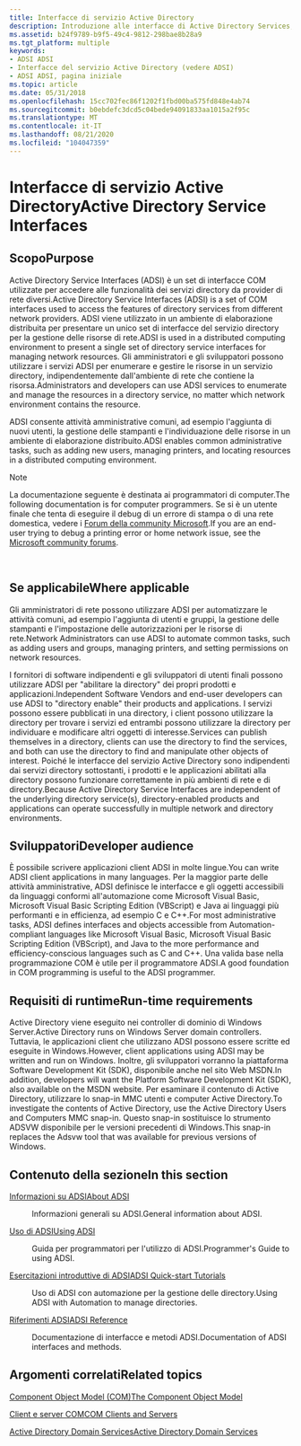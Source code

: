 ```yaml
---
title: Interfacce di servizio Active Directory
description: Introduzione alle interfacce di Active Directory Services, con collegamenti a diverse guide.
ms.assetid: b24f9789-b9f5-49c4-9812-298bae8b28a9
ms.tgt_platform: multiple
keywords:
- ADSI ADSI
- Interfacce del servizio Active Directory (vedere ADSI)
- ADSI ADSI, pagina iniziale
ms.topic: article
ms.date: 05/31/2018
ms.openlocfilehash: 15cc702fec86f1202f1fbd00ba575fd848e4ab74
ms.sourcegitcommit: b0ebdefc3dcd5c04bede94091833aa1015a2f95c
ms.translationtype: MT
ms.contentlocale: it-IT
ms.lasthandoff: 08/21/2020
ms.locfileid: "104047359"
---
```

# <a name="active-directory-service-interfaces"></a><span data-ttu-id="a27c4-106">Interfacce di servizio Active Directory</span><span class="sxs-lookup"><span data-stu-id="a27c4-106">Active Directory Service Interfaces</span></span>

## <a name="purpose"></a><span data-ttu-id="a27c4-107">Scopo</span><span class="sxs-lookup"><span data-stu-id="a27c4-107">Purpose</span></span>

<span data-ttu-id="a27c4-108">Active Directory Service Interfaces (ADSI) è un set di interfacce COM utilizzate per accedere alle funzionalità dei servizi directory da provider di rete diversi.</span><span class="sxs-lookup"><span data-stu-id="a27c4-108">Active Directory Service Interfaces (ADSI) is a set of COM interfaces used to access the features of directory services from different network providers.</span></span> <span data-ttu-id="a27c4-109">ADSI viene utilizzato in un ambiente di elaborazione distribuita per presentare un unico set di interfacce del servizio directory per la gestione delle risorse di rete.</span><span class="sxs-lookup"><span data-stu-id="a27c4-109">ADSI is used in a distributed computing environment to present a single set of directory service interfaces for managing network resources.</span></span> <span data-ttu-id="a27c4-110">Gli amministratori e gli sviluppatori possono utilizzare i servizi ADSI per enumerare e gestire le risorse in un servizio directory, indipendentemente dall'ambiente di rete che contiene la risorsa.</span><span class="sxs-lookup"><span data-stu-id="a27c4-110">Administrators and developers can use ADSI services to enumerate and manage the resources in a directory service, no matter which network environment contains the resource.</span></span>

<span data-ttu-id="a27c4-111">ADSI consente attività amministrative comuni, ad esempio l'aggiunta di nuovi utenti, la gestione delle stampanti e l'individuazione delle risorse in un ambiente di elaborazione distribuito.</span><span class="sxs-lookup"><span data-stu-id="a27c4-111">ADSI enables common administrative tasks, such as adding new users, managing printers, and locating resources in a distributed computing environment.</span></span>

> [!Note]  
> <span data-ttu-id="a27c4-112">La documentazione seguente è destinata ai programmatori di computer.</span><span class="sxs-lookup"><span data-stu-id="a27c4-112">The following documentation is for computer programmers.</span></span> <span data-ttu-id="a27c4-113">Se si è un utente finale che tenta di eseguire il debug di un errore di stampa o di una rete domestica, vedere i [Forum della community Microsoft](https://answers.microsoft.com).</span><span class="sxs-lookup"><span data-stu-id="a27c4-113">If you are an end-user trying to debug a printing error or home network issue, see the [Microsoft community forums](https://answers.microsoft.com).</span></span>

 

## <a name="where-applicable"></a><span data-ttu-id="a27c4-114">Se applicabile</span><span class="sxs-lookup"><span data-stu-id="a27c4-114">Where applicable</span></span>

<span data-ttu-id="a27c4-115">Gli amministratori di rete possono utilizzare ADSI per automatizzare le attività comuni, ad esempio l'aggiunta di utenti e gruppi, la gestione delle stampanti e l'impostazione delle autorizzazioni per le risorse di rete.</span><span class="sxs-lookup"><span data-stu-id="a27c4-115">Network Administrators can use ADSI to automate common tasks, such as adding users and groups, managing printers, and setting permissions on network resources.</span></span>

<span data-ttu-id="a27c4-116">I fornitori di software indipendenti e gli sviluppatori di utenti finali possono utilizzare ADSI per "abilitare la directory" dei propri prodotti e applicazioni.</span><span class="sxs-lookup"><span data-stu-id="a27c4-116">Independent Software Vendors and end-user developers can use ADSI to "directory enable" their products and applications.</span></span> <span data-ttu-id="a27c4-117">I servizi possono essere pubblicati in una directory, i client possono utilizzare la directory per trovare i servizi ed entrambi possono utilizzare la directory per individuare e modificare altri oggetti di interesse.</span><span class="sxs-lookup"><span data-stu-id="a27c4-117">Services can publish themselves in a directory, clients can use the directory to find the services, and both can use the directory to find and manipulate other objects of interest.</span></span> <span data-ttu-id="a27c4-118">Poiché le interfacce del servizio Active Directory sono indipendenti dai servizi directory sottostanti, i prodotti e le applicazioni abilitati alla directory possono funzionare correttamente in più ambienti di rete e di directory.</span><span class="sxs-lookup"><span data-stu-id="a27c4-118">Because Active Directory Service Interfaces are independent of the underlying directory service(s), directory-enabled products and applications can operate successfully in multiple network and directory environments.</span></span>

## <a name="developer-audience"></a><span data-ttu-id="a27c4-119">Sviluppatori</span><span class="sxs-lookup"><span data-stu-id="a27c4-119">Developer audience</span></span>

<span data-ttu-id="a27c4-120">È possibile scrivere applicazioni client ADSI in molte lingue.</span><span class="sxs-lookup"><span data-stu-id="a27c4-120">You can write ADSI client applications in many languages.</span></span> <span data-ttu-id="a27c4-121">Per la maggior parte delle attività amministrative, ADSI definisce le interfacce e gli oggetti accessibili da linguaggi conformi all'automazione come Microsoft Visual Basic, Microsoft Visual Basic Scripting Edition (VBScript) e Java ai linguaggi più performanti e in efficienza, ad esempio C e C++.</span><span class="sxs-lookup"><span data-stu-id="a27c4-121">For most administrative tasks, ADSI defines interfaces and objects accessible from Automation-compliant languages like Microsoft Visual Basic, Microsoft Visual Basic Scripting Edition (VBScript), and Java to the more performance and efficiency-conscious languages such as C and C++.</span></span> <span data-ttu-id="a27c4-122">Una valida base nella programmazione COM è utile per il programmatore ADSI.</span><span class="sxs-lookup"><span data-stu-id="a27c4-122">A good foundation in COM programming is useful to the ADSI programmer.</span></span>

## <a name="run-time-requirements"></a><span data-ttu-id="a27c4-123">Requisiti di runtime</span><span class="sxs-lookup"><span data-stu-id="a27c4-123">Run-time requirements</span></span>

<span data-ttu-id="a27c4-124">Active Directory viene eseguito nei controller di dominio di Windows Server.</span><span class="sxs-lookup"><span data-stu-id="a27c4-124">Active Directory runs on Windows Server domain controllers.</span></span> <span data-ttu-id="a27c4-125">Tuttavia, le applicazioni client che utilizzano ADSI possono essere scritte ed eseguite in Windows.</span><span class="sxs-lookup"><span data-stu-id="a27c4-125">However, client applications using ADSI may be written and run on Windows.</span></span> <span data-ttu-id="a27c4-126">Inoltre, gli sviluppatori vorranno la piattaforma Software Development Kit (SDK), disponibile anche nel sito Web MSDN.</span><span class="sxs-lookup"><span data-stu-id="a27c4-126">In addition, developers will want the Platform Software Development Kit (SDK), also available on the MSDN website.</span></span> <span data-ttu-id="a27c4-127">Per esaminare il contenuto di Active Directory, utilizzare lo snap-in MMC utenti e computer Active Directory.</span><span class="sxs-lookup"><span data-stu-id="a27c4-127">To investigate the contents of Active Directory, use the Active Directory Users and Computers MMC snap-in.</span></span> <span data-ttu-id="a27c4-128">Questo snap-in sostituisce lo strumento ADSVW disponibile per le versioni precedenti di Windows.</span><span class="sxs-lookup"><span data-stu-id="a27c4-128">This snap-in replaces the Adsvw tool that was available for previous versions of Windows.</span></span>

## <a name="in-this-section"></a><span data-ttu-id="a27c4-129">Contenuto della sezione</span><span class="sxs-lookup"><span data-stu-id="a27c4-129">In this section</span></span>

<dl> <dt>

[<span data-ttu-id="a27c4-130">Informazioni su ADSI</span><span class="sxs-lookup"><span data-stu-id="a27c4-130">About ADSI</span></span>](about-adsi.md)
</dt> <dd>

<span data-ttu-id="a27c4-131">Informazioni generali su ADSI.</span><span class="sxs-lookup"><span data-stu-id="a27c4-131">General information about ADSI.</span></span>

</dd> <dt>

[<span data-ttu-id="a27c4-132">Uso di ADSI</span><span class="sxs-lookup"><span data-stu-id="a27c4-132">Using ADSI</span></span>](using-adsi.md)
</dt> <dd>

<span data-ttu-id="a27c4-133">Guida per programmatori per l'utilizzo di ADSI.</span><span class="sxs-lookup"><span data-stu-id="a27c4-133">Programmer's Guide to using ADSI.</span></span>

</dd> <dt>

[<span data-ttu-id="a27c4-134">Esercitazioni introduttive di ADSI</span><span class="sxs-lookup"><span data-stu-id="a27c4-134">ADSI Quick-start Tutorials</span></span>](adsi-quick-start-tutorials.md)
</dt> <dd>

<span data-ttu-id="a27c4-135">Uso di ADSI con automazione per la gestione delle directory.</span><span class="sxs-lookup"><span data-stu-id="a27c4-135">Using ADSI with Automation to manage directories.</span></span>

</dd> <dt>

[<span data-ttu-id="a27c4-136">Riferimenti ADSI</span><span class="sxs-lookup"><span data-stu-id="a27c4-136">ADSI Reference</span></span>](adsi-reference.md)
</dt> <dd>

<span data-ttu-id="a27c4-137">Documentazione di interfacce e metodi ADSI.</span><span class="sxs-lookup"><span data-stu-id="a27c4-137">Documentation of ADSI interfaces and methods.</span></span>

</dd> </dl>

## <a name="related-topics"></a><span data-ttu-id="a27c4-138">Argomenti correlati</span><span class="sxs-lookup"><span data-stu-id="a27c4-138">Related topics</span></span>

<dl> <dt>

[<span data-ttu-id="a27c4-139">Component Object Model (COM)</span><span class="sxs-lookup"><span data-stu-id="a27c4-139">The Component Object Model</span></span>](../com/the-component-object-model.md)
</dt> <dt>

[<span data-ttu-id="a27c4-140">Client e server COM</span><span class="sxs-lookup"><span data-stu-id="a27c4-140">COM Clients and Servers</span></span>](../com/com-clients-and-servers.md)
</dt> <dt>

[<span data-ttu-id="a27c4-141">Active Directory Domain Services</span><span class="sxs-lookup"><span data-stu-id="a27c4-141">Active Directory Domain Services</span></span>](../ad/active-directory-domain-services.md)
</dt> </dl>

 

 